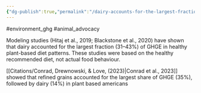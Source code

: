 ```yaml
---
{"dg-publish":true,"permalink":"/dairy-accounts-for-the-largest-fraction-of-veggie-s-ghg-emissions/","created":"2024-03-10T17:06:44.000+00:00","updated":"2025-09-28T23:49:45.981+01:00"}
---
```


#environment_ghg  #animal_advocacy 

Modeling studies (Hitaj et al., 2019; Blackstone et al., 2020) have shown that dairy accounted for the largest fraction (31–43%) of GHGE in healthy plant-based diet patterns. These studies were based on the healthy recommended diet, not actual food behaviour.

[[Citations/Conrad, Drewnowski, & Love, (2023)\|Conrad et al., 2023]] showed that refined grains accounted for the largest share of GHGE (35%), followed by dairy (14%) in plant based americans